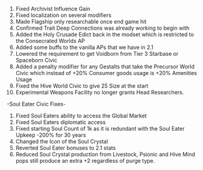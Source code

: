 1. Fixed Archivist Influence Gain
2. Fixed localization on several modifiers
3. Made Flagship only researchable once end game hit
4. Confirmed Trait Deep Connections was already working to begin with
5. Added the Holy Crusade Edict back in the modset which is restricted to the Consecrated Worlds AP
6. Added some buffs to the vanilla APs that we have in 2.1
7. Lowered the requirement to get Voidborn from Tier 3 Starbase or Spaceborn Civic
8. Added a penalty modifier for any Gestalts that take the Precursor World Civic which instead of +20% Consumer goods usage is +20% Amenities Usage
9. Fixed the Hive World Civic to give 25 Size at the start
10. Experimental Weapons Facility no longer grants Head Researchers.



-Soul Eater Civic Fixes-
1. Fixed Soul Eaters ability to access the Global Market
2. Fixed Soul Eaters diplomatic access
3. Fixed starting Soul Count of 1k as it is redundant with the Soul Eater Upkeep -200% for 30 years
4. Changed the Icon of the Soul Crystal
5. Reverted Soul Eater bonuses to 2.1 stats
6. Reduced Soul Crystal production from Livestock, Psionic and Hive Mind pops still produce an extra +2 regardless of purge type.
